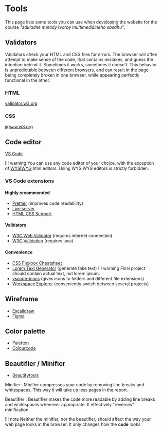 # Tools

This page lists some tools you can use when developing the website for the course *"základné metódy tvorby multimediálneho obsahu"*.

## Validators

Validators check your HTML and CSS files for errors. The browser will often attempt to make sense of the code, that contains mistakes, and guess the intention behind it. Sometimes it works, sometimes it doesn't. This behavior is unpredictable between different browsers, and can result in the page being completely broken in one browser, while appearing perfectly functional in the other.

### HTML

<a href="https://validator.w3.org/" target="_blank">validator.w3.org</a>

### CSS

<a href="https://jigsaw.w3.org/css-validator/" target="_blank">jigsaw.w3.org</a>

## Code editor

<a href="https://code.visualstudio.com/" target="_blank">VS Code</a>

!!! warning
	You can use any code editor of your choice, with the exception of <a href="https://en.wikipedia.org/wiki/WYSIWYG" target="_blank">WYSIWYG</a> html editors. Using WYSIWYG editors is strictly forbidden.

### VS Code extensions

#### Highly recommended

* <a href="https://marketplace.visualstudio.com/items?itemName=esbenp.prettier-vscode" target="_blank">Prettier</a> (improves code readability)
* <a href="https://marketplace.visualstudio.com/items?itemName=ritwickdey.LiveServer" target="_blank">Live server</a>
* <a href="https://marketplace.visualstudio.com/items?itemName=ecmel.vscode-html-css" target="_blank">HTML CSS Support</a>

#### Validators

* <a href="https://marketplace.visualstudio.com/items?itemName=CelianRiboulet.webvalidator" target="_blank">W3C Web Validator</a> (requires internet connection)
* <a href="https://marketplace.visualstudio.com/items?itemName=Umoxfo.vscode-w3cvalidation" target="_blank">W3C Validation</a> (requires java)

#### Convenience

* <a href="https://marketplace.visualstudio.com/items?itemName=dzhavat.css-flexbox-cheatsheet" target="_blank">CSS Flexbox Cheatsheet</a>
* <a href="https://marketplace.visualstudio.com/items?itemName=oguzhanyildiz.lorem-text-generator" target="_blank">Lorem Text Generator</a> (generate fake text)
!!! warning
	Final project should contain actual text, not lorem ipsum.
* <a href="https://marketplace.visualstudio.com/items?itemName=vscode-icons-team.vscode-icons" target="_blank">vscode-icons</a> (gives icons to folders and different file extensions)
* <a href="https://marketplace.visualstudio.com/items?itemName=tomsaunders-code.workspace-explorer" target="_blank">Workspace Explorer</a> (conveniently switch between several projects)

## Wireframe

* <a href="https://excalidraw.com/" target="_blank">Excalidraw</a>
* <a href="https://www.figma.com" target="_blank">Figma</a>

## Color palette

* <a href="https://paletton.com" target="_blank">Paletton</a>
* <a href="https://www.toptal.com/designers/colourcode" target="_blank">Colourcode</a>

## Beautifier / Minifier

* <a href="https://beautifytools.com/" target="_blank">Beautifytools</a>

Minifier
:	Minifier compresses your code by removing line breaks and whitespaces. This way it will take up less pages in the report.

Beautifier
:	Beautifier makes the code more readable by adding line breaks and whitespaces whenever appropriate. It effectively "reverses" minification.

!!! note
	Neither the minifier, nor the beautifier, should affect the way your web page looks in the browser. It only changes how the **code** looks.